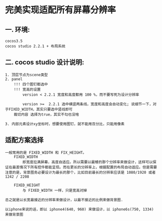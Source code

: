 # 完美实现适配所有屏幕分辨率


## 一. 环境:
    cocos3.5
    cocos studio 2.2.1 + 布局系统

## 二. cocos studio 设计说明:

    1. 顶层节点为scene类型
    2. panel
        !!! 四个图钉都选中
        !!! 宽高的设置
            version < 2.2.1 宽度和高度都用 100 %，而不要写死为设计分辨率

            version >=  2.2.1 选中横竖两条线，宽度和高度会自动变化; 说细节一下，对于FIXED_WIDTH，其实只要选中竖线即可
        裁切内容 选择为true，其实不勾也没啥

    3. 内部元素设计xy坐标时，想要使用图钉，就不能用百分比，只能用像素

## 适配方案选择

    一般常用的是 FIXED_WIDTH 和 FIX_HEIGHT。
        FIXED_WIDTH
            即宽度拉满屏幕，高度自适应。所以需要以最矮的那个分辨率来做设计，这样可以保证在最差情况下所有控件都能呈现。而在更长的分辨率上，根据配置的布局自动适应。但是需要注意的是，背景图务必要设计为最长的那个，比如目前最长的分辨率应该是 1080/1920 或者 1242 / 2208

        FIXED_HEIGHT
            与 FIXED_WIDTH 一样，只是宽高对掉

    总之就是以长宽最接近的分辨率来做设计，以最不接近的比例来做背景图.

    以iphone来说的话，即以 iphone4(640, 960) 来做设计，以 iphone6s(750, 1334) 来做背景图
